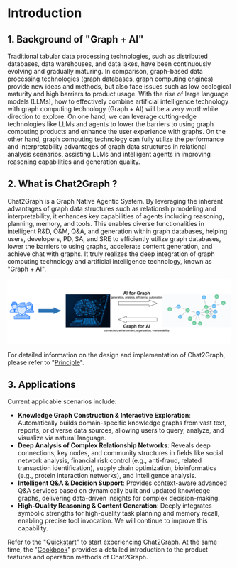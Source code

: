 # Introduction

## 1. Background of "Graph + AI"

Traditional tabular data processing technologies, such as distributed databases, data warehouses, and data lakes, have been continuously evolving and gradually maturing. In comparison, graph-based data processing technologies (graph databases, graph computing engines) provide new ideas and methods, but also face issues such as low ecological maturity and high barriers to product usage. With the rise of large language models (LLMs), how to effectively combine artificial intelligence technology with graph computing technology (Graph + AI) will be a very worthwhile direction to explore. On one hand, we can leverage cutting-edge technologies like LLMs and agents to lower the barriers to using graph computing products and enhance the user experience with graphs. On the other hand, graph computing technology can fully utilize the performance and interpretability advantages of graph data structures in relational analysis scenarios, assisting LLMs and intelligent agents in improving reasoning capabilities and generation quality.

## 2. What is Chat2Graph ?

Chat2Graph is a Graph Native Agentic System. By leveraging the inherent advantages of graph data structures such as relationship modeling and interpretability, it enhances key capabilities of agents including reasoning, planning, memory, and tools. This enables diverse functionalities in intelligent R&D, O&M, Q&A, and generation within graph databases, helping users, developers, PD, SA, and SRE to efficiently utilize graph databases, lower the barriers to using graphs, accelerate content generation, and achieve chat with graphs. It truly realizes the deep integration of graph computing technology and artificial intelligence technology, known as "Graph + AI".

![](../asset/image/graph-ai.png)

For detailed information on the design and implementation of Chat2Graph, please refer to "[Principle](../principle/overview.md)".

## 3. Applications

Current applicable scenarios include:

- **Knowledge Graph Construction & Interactive Exploration**: Automatically builds domain-specific knowledge graphs from vast text, reports, or diverse data sources, allowing users to query, analyze, and visualize via natural language.
- **Deep Analysis of Complex Relationship Networks**: Reveals deep connections, key nodes, and community structures in fields like social network analysis, financial risk control (e.g., anti-fraud, related transaction identification), supply chain optimization, bioinformatics (e.g., protein interaction networks), and intelligence analysis.
- **Intelligent Q&A & Decision Support**: Provides context-aware advanced Q&A services based on dynamically built and updated knowledge graphs, delivering data-driven insights for complex decision-making.
- **High-Quality Reasoning & Content Generation**: Deeply integrates symbolic strengths for high-quality task planning and memory recall, enabling precise tool invocation. We will continue to improve this capability.

Refer to the "[Quickstart](../quickstart.md)" to start experiencing Chat2Graph. At the same time, the "[Cookbook](../cookbook/overview.md)" provides a detailed introduction to the product features and operation methods of Chat2Graph.